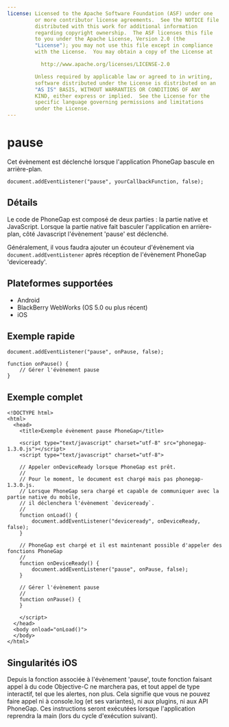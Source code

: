 ```yaml
---
license: Licensed to the Apache Software Foundation (ASF) under one
         or more contributor license agreements.  See the NOTICE file
         distributed with this work for additional information
         regarding copyright ownership.  The ASF licenses this file
         to you under the Apache License, Version 2.0 (the
         "License"); you may not use this file except in compliance
         with the License.  You may obtain a copy of the License at

           http://www.apache.org/licenses/LICENSE-2.0

         Unless required by applicable law or agreed to in writing,
         software distributed under the License is distributed on an
         "AS IS" BASIS, WITHOUT WARRANTIES OR CONDITIONS OF ANY
         KIND, either express or implied.  See the License for the
         specific language governing permissions and limitations
         under the License.
---
```


pause
=====

Cet évènement est déclenché lorsque l'application PhoneGap bascule en arrière-plan.

    document.addEventListener("pause", yourCallbackFunction, false);

Détails
-------

Le code de PhoneGap est composé de deux parties : la partie native et JavaScript. Lorsque la partie native fait basculer l'application en arrière-plan, côté Javascript l'évènement 'pause' est déclenché.  

Généralement, il vous faudra ajouter un écouteur d'évènement via `document.addEventListener` après réception de l'évènement PhoneGap 'deviceready'.

Plateformes supportées
----------------------

- Android
- BlackBerry WebWorks (OS 5.0 ou plus récent)
- iOS

Exemple rapide
--------------

    document.addEventListener("pause", onPause, false);

    function onPause() {
        // Gérer l'évènement pause
    }

Exemple complet
---------------

    <!DOCTYPE html>
    <html>
      <head>
        <title>Exemple évènement pause PhoneGap</title>

        <script type="text/javascript" charset="utf-8" src="phonegap-1.3.0.js"></script>
        <script type="text/javascript" charset="utf-8">

        // Appeler onDeviceReady lorsque PhoneGap est prêt.
        //
        // Pour le moment, le document est chargé mais pas phonegap-1.3.0.js.
        // Lorsque PhoneGap sera chargé et capable de communiquer avec la partie native du mobile,
        // il déclenchera l'évènement `deviceready`.
        //
        function onLoad() {
            document.addEventListener("deviceready", onDeviceReady, false);
        }

        // PhoneGap est chargé et il est maintenant possible d'appeler des fonctions PhoneGap
        //
        function onDeviceReady() {
		    document.addEventListener("pause", onPause, false);
        }

        // Gérer l'évènement pause
        //
        function onPause() {
        }

        </script>
      </head>
      <body onload="onLoad()">
      </body>
    </html>

Singularités iOS
----------------
Depuis la fonction associée à l'évènement 'pause', toute fonction faisant appel à du code Objective-C ne marchera pas, et tout appel de type interactif, tel que les alertes, non plus. Cela signifie que vous ne pouvez faire appel ni à console.log (et ses variantes), ni aux plugins, ni aux API PhoneGap. Ces instructions seront exécutées lorsque l'application reprendra la main (lors du cycle d'exécution suivant).
